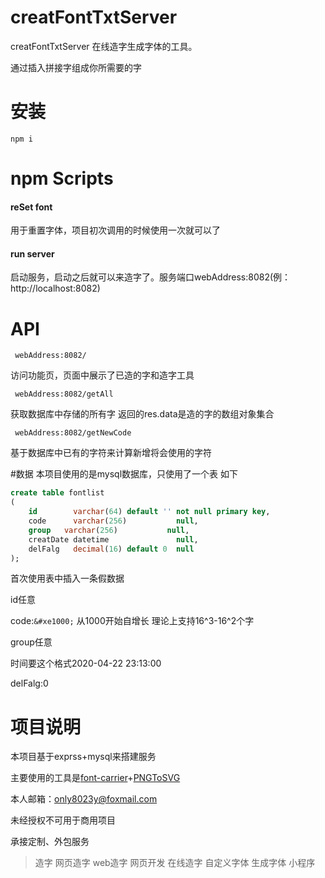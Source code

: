 # creatFontTxtServer

creatFontTxtServer 在线造字生成字体的工具。

通过插入拼接字组成你所需要的字

# 安装
 
`npm i`

# npm Scripts

#### reSet font
用于重置字体，项目初次调用的时候使用一次就可以了

#### run server
启动服务，启动之后就可以来造字了。服务端口webAddress:8082(例：http://localhost:8082)


# API

` webAddress:8082/`

访问功能页，页面中展示了已造的字和造字工具

` webAddress:8082/getAll`

获取数据库中存储的所有字 返回的res.data是造的字的数组对象集合

` webAddress:8082/getNewCode`

基于数据库中已有的字符来计算新增将会使用的字符


#数据
本项目使用的是mysql数据库，只使用了一个表 如下

```sql
create table fontlist
(
    id        varchar(64) default '' not null primary key,
    code      varchar(256)           null,
    group   varchar(256)           null,
    creatDate datetime               null,
    delFalg   decimal(16) default 0  null
);
```
首次使用表中插入一条假数据

id任意  

code:`&#xe1000;`     从1000开始自增长  理论上支持16^3-16^2个字

group任意    

时间要这个格式2020-04-22 23:13:00  

delFalg:0


# 项目说明
本项目基于exprss+mysql来搭建服务

主要使用的工具是[font-carrier](http://purplebamboo.github.io/font-carrier/)+[PNGToSVG](https://github.com/mayuso/PNGToSVG)

本人邮箱：only8023y@foxmail.com

未经授权不可用于商用项目

承接定制、外包服务
> 造字 网页造字 web造字 网页开发 在线造字 自定义字体 生成字体 小程序 
